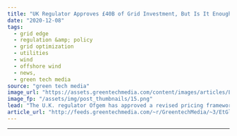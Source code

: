 ```yaml
---
title: "UK Regulator Approves £40B of Grid Investment, But Is It Enough?"
date: "2020-12-08"
tags: 
  - grid edge
  - regulation &amp; policy
  - grid optimization
  - utilities
  - wind
  - offshore wind
  - news,
  - green tech media
source: "green tech media"
image_url: "https://assets.greentechmedia.com/content/images/articles/London_Power_Tunnel_National_Grid_XL_Creidt_National_Grid.jpg"
image_fp: "/assets/img/post_thumbnails/15.png"
lead: "The U.K. regulator Ofgem has approved a revised pricing framework for British transmission networks, one meant to avoid sticking consumers with excessive bills while also allowing for sufficient investment to allow the country to achieve its net-zero ..."
article_url: "http://feeds.greentechmedia.com/~r/GreentechMedia/~3/EtGlQiilJTo/uk-regulator-approves-40b-of-grid-investment-but-is-it-enough"
---
```


---
